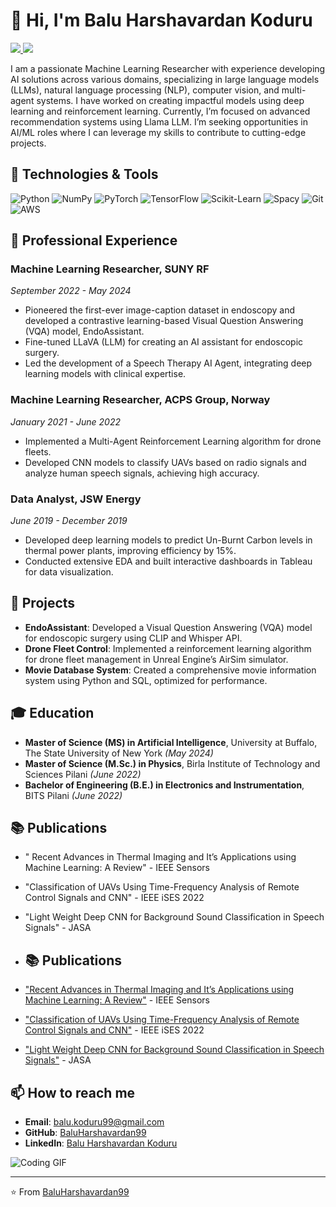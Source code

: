 # 👋 Hi, I'm Balu Harshavardan Koduru











<a href="https://drive.google.com/file/d/1cg2lUEMi1uAwP5o4xz9Qf0o3dsXkEiqw/view?usp=drive_link" target="_blank">
  <img src="https://img.shields.io/badge/-Resume-0077B5?style=for-the-badge&logo=adobe-acrobat-reader&logoColor=white">
</a>
<a href="https://baluharshavardan99.github.io/my-portfolio/" target="_blank">
  <img src="https://img.shields.io/badge/-Portfolio-24292E?style=for-the-badge&logo=githubpages&logoColor=white">
</a>



I am a passionate Machine Learning Researcher with experience developing AI solutions across various domains, specializing in large language models (LLMs), natural language processing (NLP), computer vision, and multi-agent systems. I have worked on creating impactful models using deep learning and reinforcement learning. Currently, I’m focused on advanced recommendation systems using Llama LLM. I’m seeking opportunities in AI/ML roles where I can leverage my skills to contribute to cutting-edge projects.

## 🔧 Technologies & Tools

![Python](https://img.shields.io/badge/-Python-3776AB?style=flat&logo=python&logoColor=white)
![NumPy](https://img.shields.io/badge/-NumPy-013243?style=flat&logo=numpy&logoColor=white)
![PyTorch](https://img.shields.io/badge/-PyTorch-EE4C2C?style=flat&logo=pytorch&logoColor=white)
![TensorFlow](https://img.shields.io/badge/-TensorFlow-FF6F00?style=flat&logo=tensorflow&logoColor=white)
![Scikit-Learn](https://img.shields.io/badge/-Scikit--Learn-F7931E?style=flat&logo=scikit-learn&logoColor=white)
![Spacy](https://img.shields.io/badge/-Spacy-09A3D5?style=flat&logo=spacy&logoColor=white)
![Git](https://img.shields.io/badge/-Git-F05032?style=flat&logo=git&logoColor=white)
![AWS](https://img.shields.io/badge/-AWS-232F3E?style=flat&logo=amazon-aws&logoColor=white)

## 💼 Professional Experience

### Machine Learning Researcher, SUNY RF
*September 2022 - May 2024*

- Pioneered the first-ever image-caption dataset in endoscopy and developed a contrastive learning-based Visual Question Answering (VQA) model, EndoAssistant.
- Fine-tuned LLaVA (LLM) for creating an AI assistant for endoscopic surgery.
- Led the development of a Speech Therapy AI Agent, integrating deep learning models with clinical expertise.

### Machine Learning Researcher, ACPS Group, Norway
*January 2021 - June 2022*

- Implemented a Multi-Agent Reinforcement Learning algorithm for drone fleets.
- Developed CNN models to classify UAVs based on radio signals and analyze human speech signals, achieving high accuracy.

### Data Analyst, JSW Energy
*June 2019 - December 2019*

- Developed deep learning models to predict Un-Burnt Carbon levels in thermal power plants, improving efficiency by 15%.
- Conducted extensive EDA and built interactive dashboards in Tableau for data visualization.

## 🌟 Projects

- **EndoAssistant**: Developed a Visual Question Answering (VQA) model for endoscopic surgery using CLIP and Whisper API.
- **Drone Fleet Control**: Implemented a reinforcement learning algorithm for drone fleet management in Unreal Engine’s AirSim simulator.
- **Movie Database System**: Created a comprehensive movie information system using Python and SQL, optimized for performance.

## 🎓 Education

- **Master of Science (MS) in Artificial Intelligence**, University at Buffalo, The State University of New York *(May 2024)*
- **Master of Science (M.Sc.) in Physics**, Birla Institute of Technology and Sciences Pilani *(June 2022)*
- **Bachelor of Engineering (B.E.) in Electronics and Instrumentation**, BITS Pilani *(June 2022)*

## 📚 Publications

- " Recent Advances in Thermal Imaging and It’s Applications using Machine Learning: A Review" - IEEE Sensors
- "Classification of UAVs Using Time-Frequency Analysis of Remote Control Signals and CNN" - IEEE iSES 2022
- "Light Weight Deep CNN for Background Sound Classification in Speech Signals" - JASA
- ## 📚 Publications

- ["Recent Advances in Thermal Imaging and It’s Applications using Machine Learning: A Review"](https://ieeexplore.ieee.org/abstract/document/10014654) - IEEE Sensors
- ["Classification of UAVs Using Time-Frequency Analysis of Remote Control Signals and CNN"](https://ieeexplore.ieee.org/abstract/document/10027150) - IEEE iSES 2022
- ["Light Weight Deep CNN for Background Sound Classification in Speech Signals"](https://pubs.aip.org/asa/jasa/article-abstract/151/4/2773/2838550/Lightweight-deep-convolutional-neural-network-for?redirectedFrom=fulltext) - JASA


## 📫 How to reach me

- **Email**: [balu.koduru99@gmail.com](mailto:balu.koduru99@gmail.com)
- **GitHub**: [BaluHarshavardan99](https://github.com/BaluHarshavardan99)
- **LinkedIn**: [Balu Harshavardan Koduru](https://linkedin.com/in/balu-koduru)

![Coding GIF](https://media.giphy.com/media/3oEjI6SIIHBdRxXI40/giphy.gif)

---

⭐️ From [BaluHarshavardan99](https://github.com/BaluHarshavardan99)
